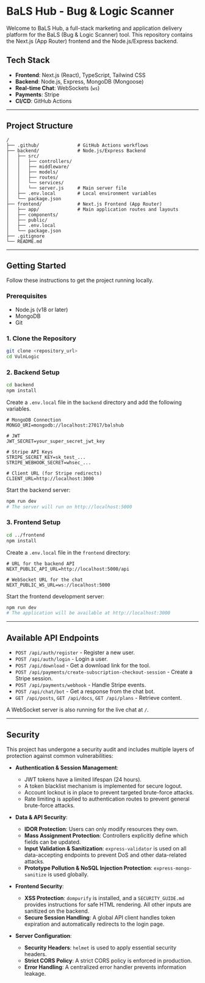 # BaLS Hub - Bug & Logic Scanner

Welcome to BaLS Hub, a full-stack marketing and application delivery platform for the BaLS (Bug & Logic Scanner) tool. This repository contains the Next.js (App Router) frontend and the Node.js/Express backend.

## Tech Stack

- **Frontend**: Next.js (React), TypeScript, Tailwind CSS
- **Backend**: Node.js, Express, MongoDB (Mongoose)
- **Real-time Chat**: WebSockets (`ws`)
- **Payments**: Stripe
- **CI/CD**: GitHub Actions

---

## Project Structure

```
/
├── .github/              # GitHub Actions workflows
├── backend/              # Node.js/Express Backend
│   ├── src/
│   │   ├── controllers/
│   │   ├── middleware/
│   │   ├── models/
│   │   ├── routes/
│   │   └── services/
│   │   └── server.js     # Main server file
│   ├── .env.local        # Local environment variables
│   └── package.json
├── frontend/             # Next.js Frontend (App Router)
│   ├── app/              # Main application routes and layouts
│   ├── components/
│   ├── public/
│   ├── .env.local
│   └── package.json
├── .gitignore
└── README.md
```

---

## Getting Started

Follow these instructions to get the project running locally.

### Prerequisites

- Node.js (v18 or later)
- MongoDB
- Git

### 1. Clone the Repository

```bash
git clone <repository_url>
cd VulnLogic
```

### 2. Backend Setup

```bash
cd backend
npm install
```

Create a `.env.local` file in the `backend` directory and add the following variables.

```
# MongoDB Connection
MONGO_URI=mongodb://localhost:27017/balshub

# JWT
JWT_SECRET=your_super_secret_jwt_key

# Stripe API Keys
STRIPE_SECRET_KEY=sk_test_...
STRIPE_WEBHOOK_SECRET=whsec_...

# Client URL (for Stripe redirects)
CLIENT_URL=http://localhost:3000
```

Start the backend server:

```bash
npm run dev
# The server will run on http://localhost:5000
```

### 3. Frontend Setup

```bash
cd ../frontend
npm install
```

Create a `.env.local` file in the `frontend` directory:

```
# URL for the backend API
NEXT_PUBLIC_API_URL=http://localhost:5000/api

# WebSocket URL for the chat
NEXT_PUBLIC_WS_URL=ws://localhost:5000
```

Start the frontend development server:

```bash
npm run dev
# The application will be available at http://localhost:3000
```

---

## Available API Endpoints

- `POST /api/auth/register` - Register a new user.
- `POST /api/auth/login` - Login a user.
- `POST /api/download` - Get a download link for the tool.
- `POST /api/payments/create-subscription-checkout-session` - Create a Stripe session.
- `POST /api/payments/webhook` - Handle Stripe events.
- `POST /api/chat/bot` - Get a response from the chat bot.
- `GET /api/posts`, `GET /api/docs`, `GET /api/plans` - Retrieve content.

A WebSocket server is also running for the live chat at `/`.

---

## Security

This project has undergone a security audit and includes multiple layers of protection against common vulnerabilities:

-   **Authentication & Session Management**:
    -   JWT tokens have a limited lifespan (24 hours).
    -   A token blacklist mechanism is implemented for secure logout.
    -   Account lockout is in place to prevent targeted brute-force attacks.
    -   Rate limiting is applied to authentication routes to prevent general brute-force attacks.

-   **Data & API Security**:
    -   **IDOR Protection**: Users can only modify resources they own.
    -   **Mass Assignment Protection**: Controllers explicitly define which fields can be updated.
    -   **Input Validation & Sanitization**: `express-validator` is used on all data-accepting endpoints to prevent DoS and other data-related attacks.
    -   **Prototype Pollution & NoSQL Injection Protection**: `express-mongo-sanitize` is used globally.

-   **Frontend Security**:
    -   **XSS Protection**: `dompurify` is installed, and a `SECURITY_GUIDE.md` provides instructions for safe HTML rendering. All other inputs are sanitized on the backend.
    -   **Secure Session Handling**: A global API client handles token expiration and automatically redirects to the login page.

-   **Server Configuration**:
    -   **Security Headers**: `helmet` is used to apply essential security headers.
    -   **Strict CORS Policy**: A strict CORS policy is enforced in production.
    -   **Error Handling**: A centralized error handler prevents information leakage. 